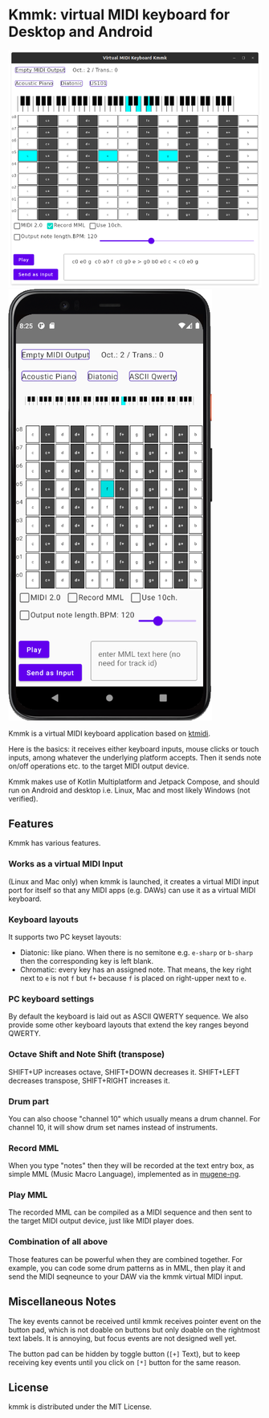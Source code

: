 # Kmmk: virtual MIDI keyboard for Desktop and Android

![Kmmk Desktop](docs/images/kmmk-desktop.png)
![Kmmk Android](docs/images/kmmk-android.png)

Kmmk is a virtual MIDI keyboard application based on [ktmidi](https://github.com/atsushieno/ktmidi).

Here is the basics: it receives either keyboard inputs, mouse clicks or touch inputs, among whatever the underlying platform accepts. Then it sends note on/off operations etc. to the target MIDI output device.

Kmmk makes use of Kotlin Multiplatform and Jetpack Compose, and should run on Android and desktop i.e. Linux, Mac and most likely Windows (not verified).

## Features

Kmmk has various features.

### Works as a virtual MIDI Input

(Linux and Mac only) when kmmk is launched, it creates a virtual MIDI input port for itself so that any MIDI apps (e.g. DAWs) can use it as a virtual MIDI keyboard.

### Keyboard layouts

It supports two PC keyset layouts:

- Diatonic: like piano. When there is no semitone e.g. `e-sharp` or `b-sharp` then the corresponding key is left blank.
- Chromatic: every key has an assigned note. That means, the key right next to `e` is not `f` but `f+` because `f` is placed on right-upper next to `e`.

### PC keyboard settings

By default the keyboard is laid out as ASCII QWERTY sequence. We also provide some other keyboard layouts that extend the key ranges beyond QWERTY.

### Octave Shift and Note Shift (transpose)

SHIFT+UP increases octave, SHIFT+DOWN decreases it. SHIFT+LEFT decreases transpose, SHIFT+RIGHT increases it.

### Drum part

You can also choose "channel 10" which usually means a drum channel. For channel 10, it will show drum set names instead of instruments.

### Record MML

When you type "notes" then they will be recorded at the text entry box, as simple MML (Music Macro Language), implemented as in [mugene-ng](https://github.com/atsushieno/mugene-ng).

### Play MML

The recorded MML can be compiled as a MIDI sequence and then sent to the target MIDI output device, just like MIDI player does.

### Combination of all above

Those features can be powerful when they are combined together. For example, you can code some drum patterns as in MML, then play it and send the MIDI seqneunce to your DAW via the kmmk virtual MIDI input.


## Miscellaneous Notes

The key events cannot be received until kmmk receives pointer event on the button pad, which is not doable on buttons but only doable on the rightmost text labels. It is annoying, but focus events are not designed well yet.

The button pad can be hidden by toggle button (`[+]` Text), but to keep receiving key events until you click on `[*]` button for the same reason.

## License

kmmk is distributed under the MIT License.

